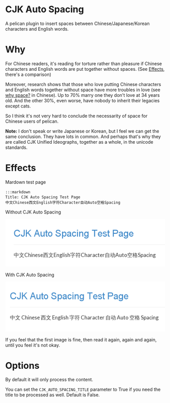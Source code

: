 # CJK Auto Spacing

A pelican plugin to insert spaces between Chinese/Japanese/Korean characters and English words.

# Why

For Chinese readers, it's reading for torture rather than pleasure if Chinese characters and English words are put together without spaces. (See [Effects](#effects), there's a comparison)

Moreover, research shows that those who love putting Chinese characters and English words together without space have more troubles in love (see [why space?][] in Chinese). Up to 70% marry one they don't love at 34 years old. And the other 30%, even worse, have nobody to inherit their legacies except cats.

So I think it's not very hard to conclude the necessarity of space for Chinese users of pelican.

**Note:** I don't speak or write Japanese or Korean, but I feel we can get the same conclusion. They have lots in common. And perhaps that's why they are called CJK Unified Ideographs, together as a whole, in the unicode standards.

# Effects

Mardown test page

    :::markdown
    Title: CJK Auto Spacing Test Page
    中文Chinese西文English字符Character自动Auto空格Spacing

Without CJK Auto Spacing

![without spacing](./screenshot2.png)

With CJK Auto Spacing

![with spacing](./screenshot1.png)

If you feel that the first image is fine, then read it again, again and again, until you feel it's not okay.

# Options

By default it will only process the content.

You can set the ``CJK_AUTO_SPACING_TITLE`` parameter to True if you need the title to be processed as well. Default is False.

[why space?]: https://github.com/vinta/paranoid-auto-spacing
